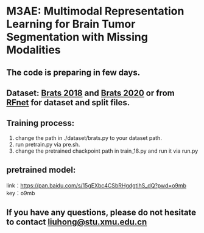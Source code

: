 # M3AE: Multimodal Representation Learning for Brain Tumor Segmentation with Missing Modalities

## The code is preparing in few days.

## Dataset: [Brats 2018](https://www.kaggle.com/datasets/sanglequang/brats2018) and [Brats 2020](https://www.kaggle.com/datasets/awsaf49/brats2020-training-data?resource=download) or from [RFnet](https://drive.google.com/drive/folders/1AwLwGgEBQwesIDTlWpubbwqxxd8brt5A?usp=sharing) for dataset and split files.

## Training process:

1. change the path in ./dataset/brats.py to your dataset path.
2. run pretrain.py via pre.sh.
3. change the pretrained chackpoint path in train_18.py and run it via run.py

## pretrained model:
link：https://pan.baidu.com/s/15gEXbc4CSbRHgdgtihS_dQ?pwd=o9mb
key：o9mb

## If you have any questions, please do not hesitate to contact liuhong@stu.xmu.edu.cn

